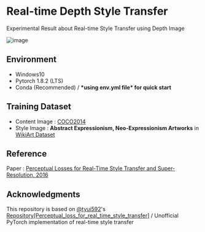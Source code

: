 # Real-time Depth Style Transfer
Experimental Result about Real-time Style Transfer using Depth Image

![image](https://user-images.githubusercontent.com/67869508/150833074-76cc6506-683c-47ed-a215-746487f11528.png)

## Environment

- Windows10
- Pytorch 1.8.2 (LTS)
- Conda (Recommended) / **\*using env.yml file\* for quick start**

## Training Dataset
- Content Image : [COCO2014](https://cocodataset.org/#download)
- Style Image : **Abstract Expressionism, Neo-Expressionism Artworks** in [WikiArt Dataset](https://www.wikiart.org/en/paintings-by-style)

## Reference

Paper : [Perceptual Losses for Real-Time Style Transfer and Super-Resolution, 2016](https://arxiv.org/abs/1603.08155)

## Acknowledgments

This repository is based on [@tyui592](https://github.com/tyui592)'s [Repository[Perceptual_loss_for_real_time_style_transfer]](Perceptual_loss_for_real_time_style_transfer) / Unofficial PyTorch implementation of real-time style transfer
